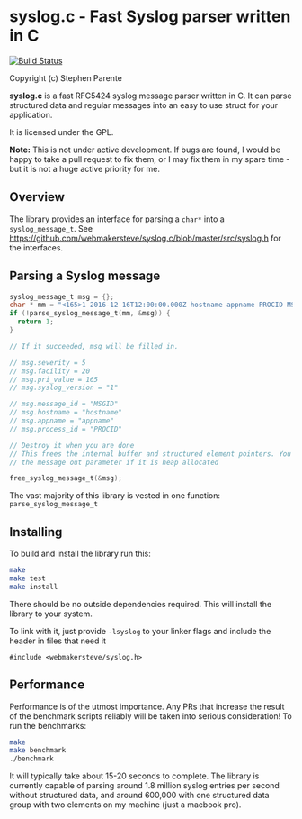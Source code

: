 # syslog.c - Fast Syslog parser written in C

[![Build Status](https://travis-ci.org/webmakersteve/syslog.c.svg?branch=master)](https://travis-ci.org/webmakersteve/syslog.c)

Copyright (c) Stephen Parente

__syslog.c__ is a fast RFC5424 syslog message parser written in C. It can parse structured data and regular messages into an easy to use struct for your application.

It is licensed under the GPL.

__Note:__ This is not under active development. If bugs are found, I would be happy to take a pull request to fix them, or I may fix them in my spare time - but it is not a huge active priority for me.

## Overview

The library provides an interface for parsing a `char*` into a `syslog_message_t`. See https://github.com/webmakersteve/syslog.c/blob/master/src/syslog.h for the interfaces.

## Parsing a Syslog message

```c
syslog_message_t msg = {};
char * mm = "<165>1 2016-12-16T12:00:00.000Z hostname appname PROCID MSGID Logging message...";
if (!parse_syslog_message_t(mm, &msg)) {
  return 1;
}

// If it succeeded, msg will be filled in.

// msg.severity = 5
// msg.facility = 20
// msg.pri_value = 165
// msg.syslog_version = "1"

// msg.message_id = "MSGID"
// msg.hostname = "hostname"
// msg.appname = "appname"
// msg.process_id = "PROCID"

// Destroy it when you are done
// This frees the internal buffer and structured element pointers. You are still responsible for getting rid of
// the message out parameter if it is heap allocated

free_syslog_message_t(&msg);
```

The vast majority of this library is vested in one function: `parse_syslog_message_t`

## Installing

To build and install the library run this:

```sh
make
make test
make install
```

There should be no outside dependencies required. This will install the library to your system.

To link with it, just provide `-lsyslog` to your linker flags and include the header in files that need it

`#include <webmakersteve/syslog.h>`

## Performance

Performance is of the utmost importance. Any PRs that increase the result of the benchmark scripts reliably will be taken into serious consideration! To run the benchmarks:

```sh
make
make benchmark
./benchmark
```

It will typically take about 15-20 seconds to complete. The library is currently capable of parsing around 1.8 million syslog entries per second without structured data, and around 600,000 with one structured data group with two elements on my machine (just a macbook pro).

